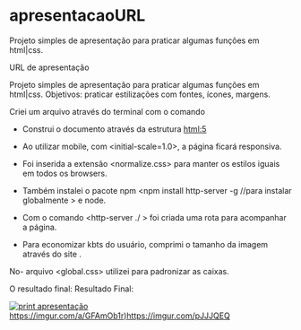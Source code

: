 # apresentacaoURL
Projeto simples de apresentação para praticar algumas funções em html|css.

URL de apresentação

Projeto simples de apresentação para praticar algumas funções em html|css.
Objetivos: praticar estilizações com fontes, ícones, margens. 


Criei um arquivo através do terminal com o comando <touch index.html>
- Construi o documento através da estrutura <html:5>
- Ao utilizar mobile, com <initial-scale=1.0>, a página ficará responsiva.
- Foi inserida a extensão <normalize.css> para manter os estilos iguais em todos os browsers.
- Também instalei o pacote npm <npm install http-server -g //para instalar globalmente > e node.

- Com o comando <http-server ./ > foi criada uma rota para acompanhar a página.

- Para economizar kbts do usuário, comprimi o tamanho da imagem através do site <tinyPNG>.


No-  arquivo <global.css> utilizei <box-sizing> para padronizar as caixas.

O resultado final:
Resultado Final:

[![print apresentação](https://imgur.com/a/GFAmOb1)
https://imgur.com/a/GFAmOb1r)](https://imgur.com/pJJJQEQ)https://imgur.com/pJJJQEQ

